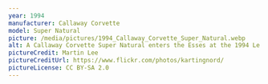 ```yaml
---
year: 1994
manufacturer: Callaway Corvette
model: Super Natural
picture: /media/pictures/1994_Callaway_Corvette_Super_Natural.webp
alt: A Callaway Corvette Super Natural enters the Esses at the 1994 Le Mans.
pictureCredit: Martin Lee
pictureCreditUrl: https://www.flickr.com/photos/kartingnord/
pictureLicense: CC BY-SA 2.0
---
```

